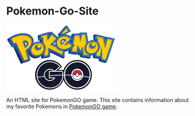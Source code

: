 # Pokemon-Go-Site
![alt Pokemon Go Logo](/Images/PokemonLogo.png)

An HTML site for PokemonGO game.
This site contains information about my favorite Pokemons in [PokemonGO game](https://www.pokemongo.com).
